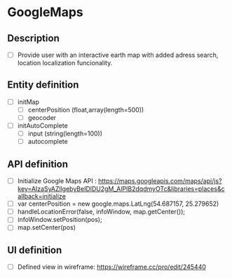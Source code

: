 # GoogleMaps

## Description
- [ ] Provide user with an interactive earth map with added adress search, location localization funcionality.

## Entity definition
- [ ] initMap
    - [ ] centerPosition (float,array(length=500))
    - [ ] geocoder
- [ ] initAutoComplete
    - [ ] input (string(length=100))
    - [ ] autocomplete

## API definition
- [ ] Initialize Google Maps API : https://maps.googleapis.com/maps/api/js?key=AIzaSyAZllgebyBeIDlDU2gM_AlPIB2dqdmyOTc&libraries=places&callback=initialize
- [ ] var centerPosition = new google.maps.LatLng(54.687157, 25.279652)
- [ ] handleLocationError(false, infoWindow, map.getCenter());
- [ ] infoWindow.setPosition(pos);
- [ ] map.setCenter(pos)

## UI definition
- [ ] Defined view in wireframe: https://wireframe.cc/pro/edit/245440

